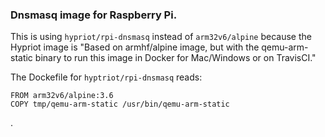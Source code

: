 ### Dnsmasq image for Raspberry Pi.

This is using `hypriot/rpi-dnsmasq` instead of `arm32v6/alpine` because the Hypriot image is "Based on armhf/alpine image, but with the qemu-arm-static binary to run this image in Docker for Mac/Windows or on TravisCI."

The Dockefile for `hyptriot/rpi-dnsmasq` reads:

```
FROM arm32v6/alpine:3.6
COPY tmp/qemu-arm-static /usr/bin/qemu-arm-static
```

.
